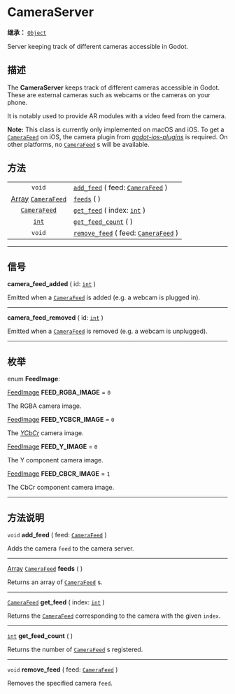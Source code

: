 <!-- ⚠ 请勿编辑本文件 ⚠ -->
<!-- 本文档使用脚本从 WeDot 引擎源码仓库生成。 -->
<!-- 生成脚本：https://github.com/WeDot-Engine/WeDot/tree/4.3/doc/tools/make_md.py； -->
<!-- 原文件：https://github.com/WeDot-Engine/WeDot/tree/4.3/doc/classes/CameraServer.xml。 -->

<div id="_class_cameraserver"></div>

# CameraServer

**继承：** [`Object`](class_object.md)

Server keeping track of different cameras accessible in Godot.

## 描述

The **CameraServer** keeps track of different cameras accessible in Godot. These are external cameras such as webcams or the cameras on your phone.

It is notably used to provide AR modules with a video feed from the camera.

 **Note:** This class is currently only implemented on macOS and iOS. To get a [`CameraFeed`](class_camerafeed.md) on iOS, the camera plugin from [*godot-ios-plugins*](https://github.com/godotengine/godot-ios-plugins) is required. On other platforms, no [`CameraFeed`](class_camerafeed.md) s will be available.

## 方法

|||
|:-:|:--|
| `void`                                                      | [`add_feed`](class_cameraserver.md#class_cameraserver_method_add_feed) ( feed: [`CameraFeed`](class_camerafeed.md) )       |
| [Array](class_array.md) [`CameraFeed`](class_camerafeed.md) | [`feeds`](class_cameraserver.md#class_cameraserver_method_feeds) ( )                                                       |
| [`CameraFeed`](class_camerafeed.md)                         | [`get_feed`](class_cameraserver.md#class_cameraserver_method_get_feed) ( index: [`int`](class_int.md) )                    |
| [`int`](class_int.md)                                       | [`get_feed_count`](class_cameraserver.md#class_cameraserver_method_get_feed_count) ( )                                     |
| `void`                                                      | [`remove_feed`](class_cameraserver.md#class_cameraserver_method_remove_feed) ( feed: [`CameraFeed`](class_camerafeed.md) ) |

<!-- rst-class:: classref-section-separator -->

---

## 信号

<div id="_class_class_cameraserver_signal_camera_feed_added"></div>

**camera_feed_added** ( id: [`int`](class_int.md) ) <div id="class_cameraserver_signal_camera_feed_added"></div>

Emitted when a [`CameraFeed`](class_camerafeed.md) is added (e.g. a webcam is plugged in).

<!-- rst-class:: classref-item-separator -->

---

<div id="_class_class_cameraserver_signal_camera_feed_removed"></div>

**camera_feed_removed** ( id: [`int`](class_int.md) ) <div id="class_cameraserver_signal_camera_feed_removed"></div>

Emitted when a [`CameraFeed`](class_camerafeed.md) is removed (e.g. a webcam is unplugged).

<!-- rst-class:: classref-section-separator -->

---

## 枚举

<div id="_class_enum_cameraserver_feedimage"></div>

enum **FeedImage**: <div id="enum_cameraserver_feedimage"></div>

<div id="_class_cameraserver_constant_feed_rgba_image"></div>

[FeedImage](#enum_cameraserver_feedimage) **FEED_RGBA_IMAGE** = ``0``

The RGBA camera image.

<div id="_class_cameraserver_constant_feed_ycbcr_image"></div>

[FeedImage](#enum_cameraserver_feedimage) **FEED_YCBCR_IMAGE** = ``0``

The [*YCbCr*](https://en.wikipedia.org/wiki/YCbCr) camera image.

<div id="_class_cameraserver_constant_feed_y_image"></div>

[FeedImage](#enum_cameraserver_feedimage) **FEED_Y_IMAGE** = ``0``

The Y component camera image.

<div id="_class_cameraserver_constant_feed_cbcr_image"></div>

[FeedImage](#enum_cameraserver_feedimage) **FEED_CBCR_IMAGE** = ``1``

The CbCr component camera image.

<!-- rst-class:: classref-section-separator -->

---

## 方法说明

<div id="_class_cameraserver_method_add_feed"></div>

`void` **add_feed** ( feed: [`CameraFeed`](class_camerafeed.md) )<div id="class_cameraserver_method_add_feed"></div>

Adds the camera `feed` to the camera server.

<!-- rst-class:: classref-item-separator -->

---

<div id="_class_cameraserver_method_feeds"></div>

[Array](class_array.md) [`CameraFeed`](class_camerafeed.md) **feeds** ( )<div id="class_cameraserver_method_feeds"></div>

Returns an array of [`CameraFeed`](class_camerafeed.md) s.

<!-- rst-class:: classref-item-separator -->

---

<div id="_class_cameraserver_method_get_feed"></div>

[`CameraFeed`](class_camerafeed.md) **get_feed** ( index: [`int`](class_int.md) )<div id="class_cameraserver_method_get_feed"></div>

Returns the [`CameraFeed`](class_camerafeed.md) corresponding to the camera with the given `index`.

<!-- rst-class:: classref-item-separator -->

---

<div id="_class_cameraserver_method_get_feed_count"></div>

[`int`](class_int.md) **get_feed_count** ( )<div id="class_cameraserver_method_get_feed_count"></div>

Returns the number of [`CameraFeed`](class_camerafeed.md) s registered.

<!-- rst-class:: classref-item-separator -->

---

<div id="_class_cameraserver_method_remove_feed"></div>

`void` **remove_feed** ( feed: [`CameraFeed`](class_camerafeed.md) )<div id="class_cameraserver_method_remove_feed"></div>

Removes the specified camera `feed`.

[^virtual]: 本方法通常需要用户覆盖才能生效。
[^const]: 本方法无副作用，不会修改该实例的任何成员变量。
[^vararg]: 本方法除了能接受在此处描述的参数外，还能够继续接受任意数量的参数。
[^constructor]: 本方法用于构造某个类型。
[^static]: 调用本方法无需实例，可直接使用类名进行调用。
[^operator]: 本方法描述的是使用本类型作为左操作数的有效运算符。
[^bitfield]: 这个值是由下列位标志构成位掩码的整数。
[^void]: 无返回值。

